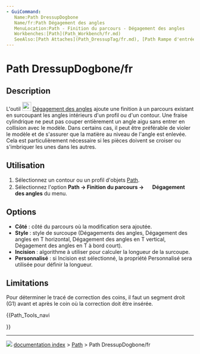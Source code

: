 ```yaml
---
- GuiCommand:
   Name:Path DressupDogbone
   Name/fr:Path Dégagement des angles
   MenuLocation:Path - Finition du parcours - Dégagement des angles
   Workbenches:[Path](Path_Workbench/fr.md)
   SeeAlso:[Path Attaches](Path_DressupTag/fr.md), [Path Rampe d'entrée](Path_DressupRampEntry/fr.md), [Path Lame rotative](Path_DressupDragKnife/fr.md)
---
```


# Path DressupDogbone/fr

## Description

L\'outil <img alt="" src=images/Path_DressupDogbone.svg  style="width:24px;"> [Dégagement des angles](Path_DressupDogbone/fr.md) ajoute une finition à un parcours existant en surcoupant les angles intérieurs d\'un profil ou d\'un contour. Une fraise cylindrique ne peut pas couper entièrement un angle aigu sans entrer en collision avec le modèle. Dans certains cas, il peut être préférable de violer le modèle et de s\'assurer que la matière au niveau de l\'angle est enlevée. Cela est particulièrement nécessaire si les pièces doivent se croiser ou s\'imbriquer les unes dans les autres.



## Utilisation

1.  Sélectionnez un contour ou un profil d\'objets [Path](Path_Workbench/fr.md).
2.  Sélectionnez l\'option **Path → Finition du parcours → <img src="images/Path_DressupDogbone.svg" width=16px> Dégagement des angles** du menu.

## Options

-   **Côté** : côté du parcours où la modification sera ajoutée.
-   **Style** : style de surcoupe (Dégagements des angles, Dégagement des angles en T horizontal, Dégagement des angles en T vertical, Dégagement des angles en T à bord court).
-   **Incision** : algorithme à utiliser pour calculer la longueur de la surcoupe.
-   **Personnalisé** : si Incision est sélectionné, la propriété Personnalisé sera utilisée pour définir la longueur.

## Limitations

Pour déterminer le tracé de correction des coins, il faut un segment droit (G1) avant et après le coin où la correction doit être insérée.





{{Path_Tools_navi

}}



---
![](images/Button_right.svg) [documentation index](../README.md) > [Path](Path_Workbench.md) > Path DressupDogbone/fr
